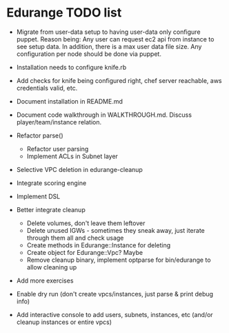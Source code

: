# Edurange TODO list

- Migrate from user-data setup to having user-data only configure puppet.
  Reason being: Any user can request ec2 api from instance to see setup data. In addition, there is a max user data file size.
  Any configuration per node should be done via puppet.

- Installation needs to configure knife.rb
- Add checks for knife being configured right, chef server reachable, aws credentials valid, etc.
- Document installation in README.md
- Document code walkthrough in WALKTHROUGH.md. Discuss player/team/instance relation.
- Refactor parse()
  - Refactor user parsing
  - Implement ACLs in Subnet layer
- Selective VPC deletion in edurange-cleanup
- Integrate scoring engine
- Implement DSL
- Better integrate cleanup 
  - Delete volumes, don't leave them leftover
  - Delete unused IGWs - sometimes they sneak away, just iterate through them all and check usage
  - Create methods in Edurange::Instance for deleting
  - Create object for Edurange::Vpc? Maybe
  - Remove cleanup binary, implement optparse for bin/edurange to allow cleaning up
- Add more exercises
- Enable dry run (don't create vpcs/instances, just parse & print debug info)
- Add interactive console to add users, subnets, instances, etc (and/or cleanup instances or entire vpcs)
